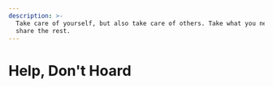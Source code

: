 ```yaml
---
description: >-
  Take care of yourself, but also take care of others. Take what you need, and
  share the rest.
---
```


# Help, Don't Hoard

